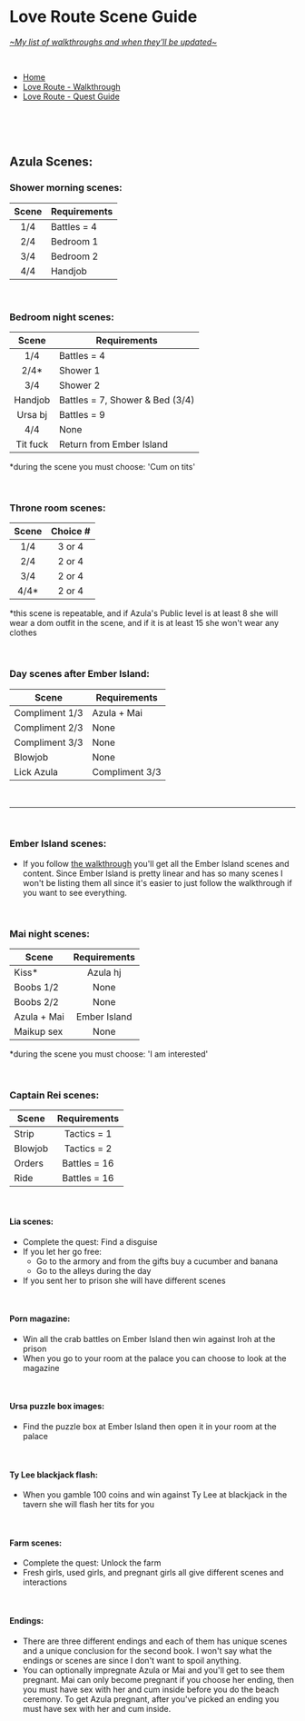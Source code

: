 # Love Route Scene Guide
[*\~My list of walkthroughs and when they'll be updated\~*](https://www.patreon.com/maimlain)

<br>

- [Home](https://github.com/maim-lain/fourelements/blob/master/book-2/home.md)  
- [Love Route - Walkthrough](https://github.com/maim-lain/fourelements/blob/master/book-2/loveroute.md)
- [Love Route - Quest Guide](https://github.com/maim-lain/fourelements/blob/master/book-2/lovequests.md)  

<br>
<br>
<br>

## Azula Scenes:
### Shower morning scenes:
Scene | Requirements
:---: | ---
1/4 | Battles = 4
2/4 | Bedroom 1
3/4 | Bedroom 2
4/4 | Handjob

<br>

### Bedroom night scenes:
Scene | Requirements
:---: | ---
1/4 | Battles = 4
2/4* | Shower 1
3/4 | Shower 2
Handjob | Battles = 7, Shower & Bed (3/4)
Ursa bj | Battles = 9
4/4 | None
Tit fuck | Return from Ember Island

*during the scene you must choose: 'Cum on tits'  

<br>

### Throne room scenes:
Scene | Choice #
:---: | :---:
1/4 | 3 or 4
2/4 | 2 or 4
3/4 | 2 or 4
4/4* | 2 or 4

*this scene is repeatable, and if Azula's Public level is at least 8 she will wear a dom outfit in the scene, and if it is at least 15 she won't wear any clothes

<br>

### Day scenes after Ember Island:
Scene | Requirements
--- | ---
Compliment 1/3 | Azula + Mai
Compliment 2/3 | None
Compliment 3/3 | None
Blowjob | None
Lick Azula | Compliment 3/3

<br>

---

<br>

### Ember Island scenes:
- If you follow [the walkthrough](https://github.com/maim-lain/fourelements/blob/master/book-2/loveroute.md#ember-island) you'll get all the Ember Island scenes and content. Since Ember Island is pretty linear and has so many scenes I won't be listing them all since it's easier to just follow the walkthrough if you want to see everything.

<br>

### Mai night scenes:
Scene | Requirements
--- | :---:
Kiss* | Azula hj
Boobs 1/2 | None
Boobs 2/2 | None
Azula + Mai | Ember Island
Maikup sex | None

*during the scene you must choose: 'I am interested'

<br>

### Captain Rei scenes:
Scene | Requirements
--- | :---:
Strip | Tactics = 1
Blowjob | Tactics = 2
Orders | Battles = 16
Ride | Battles = 16

<br>

#### Lia scenes:
- Complete the quest: Find a disguise
- If you let her go free:
    - Go to the armory and from the gifts buy a cucumber and banana
    - Go to the alleys during the day
- If you sent her to prison she will have different scenes

<br>

#### Porn magazine:
- Win all the crab battles on Ember Island then win against Iroh at the prison
- When you go to your room at the palace you can choose to look at the magazine

<br>

#### Ursa puzzle box images:
- Find the puzzle box at Ember Island then open it in your room at the palace

<br>

#### Ty Lee blackjack flash:
- When you gamble 100 coins and win against Ty Lee at blackjack in the tavern she will flash her tits for you

<br>

#### Farm scenes:
- Complete the quest: Unlock the farm
- Fresh girls, used girls, and pregnant girls all give different scenes and interactions

<br>

#### Endings:
- There are three different endings and each of them has unique scenes and a unique conclusion for the second book. I won't say what the endings or scenes are since I don't want to spoil anything.
- You can optionally impregnate Azula or Mai and you'll get to see them pregnant. Mai can only become pregnant if you choose her ending, then you must have sex with her and cum inside before you do the beach ceremony. To get Azula pregnant, after you've picked an ending you must have sex with her and cum inside.
